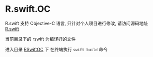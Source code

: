 # R.swift.OC
R.swift 支持 Objective-C 语言, 只针对个人项目进行修改, 请访问源码地址 [R.swift](https://github.com/mac-cain13/R.swift)

当前目录下的 rswift 为编译好的文件

进入目录 [RSwiftOC](./RSwiftOC) 下 在终端执行 `swift build` 命令